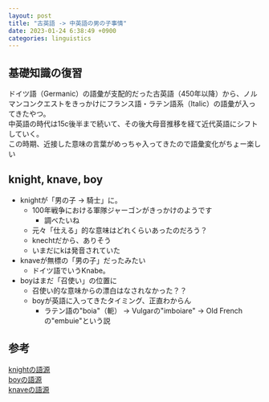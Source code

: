 ```yaml
---
layout: post
title: "古英語 -> 中英語の男の子事情"
date: 2023-01-24 6:38:49 +0900
categories: linguistics
---
```


## 基礎知識の復習
ドイツ語（Germanic）の語彙が支配的だった古英語（450年以降）から、ノルマンコンクエストをきっかけにフランス語・ラテン語系（Italic）の語彙が入ってきたやつ。  
中英語の時代は15c後半まで続いて、その後大母音推移を経て近代英語にシフトしていく。  
この時期、近接した意味の言葉がめっちゃ入ってきたので語彙変化がちょー楽しい
## knight, knave, boy
- knightが「男の子 -> 騎士」に。
	- 100年戦争における軍隊ジャーゴンがきっかけのようです
		- 調べたいね
	-  元々「仕える」的な意味はどれくらいあったのだろう？
	- knechtだから、ありそう
	- いまだにkは発音されていた
- knaveが無標の「男の子」だったみたい
	- ドイツ語でいうKnabe。
- boyはまだ「召使い」の位置に
	- 召使い的な意味からの漂白はなされなかった？？
	- boyが英語に入ってきたタイミング、正直わからん
		- ラテン語の"boia"（軛） -> Vulgarの"imboiare" -> Old Frenchの"embuie"という説

## 参考
[knightの語源](https://www.etymonline.com/word/knight)  
[boyの語源](https://www.etymonline.com/search?q=boy)  
[knaveの語源](https://www.etymonline.com/word/knave)
